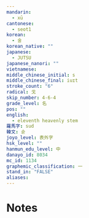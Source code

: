 ```yaml
---
mandarin:
  - xū
cantonese:
  - seot1
korean:
  - 술
korean_native: ""
japanese:
  - JUTSU
japanese_nanori: ""
vietnamese:
middle_chinese_initial: s
middle_chinese_final: iuɪt
stroke_count: "6"
radical: 戈
skip_number: 4-6-4
grade_level: 名
pos: ""
english:
  - eleventh heavenly stem
羅馬字: sud
韓文: 숟
joyo_level: 表外字
hsk_level: ""
hanmun_edu_level: 中
danayo_id: 8034
mc_id: 1134
graphemic_classification: 一
stand_in: "FALSE"
aliases:
---
```


# Notes
